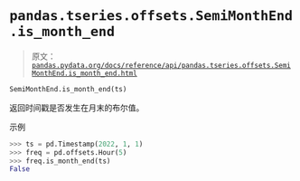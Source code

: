 # `pandas.tseries.offsets.SemiMonthEnd.is_month_end`

> 原文：[`pandas.pydata.org/docs/reference/api/pandas.tseries.offsets.SemiMonthEnd.is_month_end.html`](https://pandas.pydata.org/docs/reference/api/pandas.tseries.offsets.SemiMonthEnd.is_month_end.html)

```py
SemiMonthEnd.is_month_end(ts)
```

返回时间戳是否发生在月末的布尔值。

示例

```py
>>> ts = pd.Timestamp(2022, 1, 1)
>>> freq = pd.offsets.Hour(5)
>>> freq.is_month_end(ts)
False 
```
